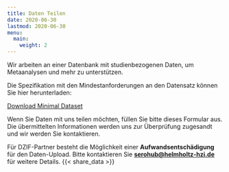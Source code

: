 ```yaml
---
title: Daten Teilen
date: 2020-06-30
lastmod: 2020-06-30
menu:
  main:
    weight: 2
---
```


Wir arbeiten an einer Datenbank mit studienbezogenen Daten, um Metaanalysen und mehr zu unterstützen.

Die Spezifikation mit den Mindestanforderungen an den Datensatz können Sie hier herunterladen:

<a class="button hollow primary" href="/data/DataModel_LEOSS.sero-survey_DZIF_gek_200514.xlsx">Download Minimal Dataset</a>

Wenn Sie Daten mit uns teilen möchten, füllen Sie bitte dieses Formular aus. Die übermittelten Informationen werden uns zur Überprüfung zugesandt und wir werden Sie kontaktieren.

Für DZIF-Partner besteht die Möglichkeit einer **Aufwandsentschädigung** für den Daten-Upload. Bitte kontaktieren Sie <b><a href="mailto:serohub@helmholtz-hzi.de">serohub@helmholtz-hzi.de</a></b> für weitere Details.
{{< share_data >}}